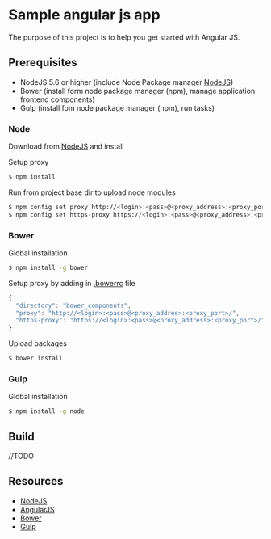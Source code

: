 Sample angular js app
===============================

The purpose of this project is to help you get started with Angular JS.

## Prerequisites

- NodeJS 5.6 or higher (include Node Package manager [NodeJS])
- Bower (install form node package manager (npm), manage application frontend components)
- Gulp (install fom node package manager (npm), run tasks)


### Node

Download from [NodeJS] and install

Setup proxy

```sh
$ npm install
```

Run from project base dir to upload node modules

```sh
$ npm config set proxy http://<login>:<pass>@<proxy_address>:<proxy_port>
$ npm config set https-proxy https://<login>:<pass>@<proxy_address>:<proxy_port>
```

### Bower

Global installation
```sh
$ npm install -g bower
```

Setup proxy by adding in [.bowerrc][bowerrc] file

```js
{
  "directory": "bower_components",
  "proxy": "http://<login>:<pass>@<proxy_addres>:<proxy_port>/",
  "https-proxy": "https://<login>:<pass>@<proxy_address>:<proxy_port>/"
}
```

Upload packages

```sh
$ bower install
```

### Gulp

Global installation
```sh
$ npm install -g node
```


## Build

//TODO


## Resources

* [NodeJS]
* [AngularJS]
* [Bower]
* [Gulp]


[NodeJS]: <https://nodejs.org>
[AngularJS]: <http://angularjs.org>
[Bower]: <http://bower.io/>
[Gulp]: <http://gulpjs.com>
[bowerrc]: <.bowerrc>